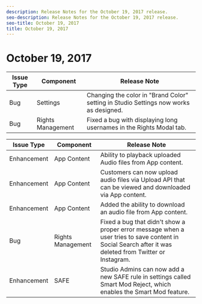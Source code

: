 ```yaml
---
description: Release Notes for the October 19, 2017 release.
seo-description: Release Notes for the October 19, 2017 release.
seo-title: October 19, 2017
title: October 19, 2017
---
```


# October 19, 2017

<table id="table_q22_gdm_pbb"> 
 <title>Production Release</title> 
 <tgroup cols="3"> 
  <colspec colnum="1" colname="col1" /> 
  <colspec colnum="2" colname="col2" /> 
  <colspec colnum="3" colname="col3" /> 
  <thead> 
   <tr> 
    <th class="entry"> <b>Issue Type</b> </th> 
    <th class="entry"> <b>Component</b> </th> 
    <th class="entry"> <b>Release Note</b> </th> 
   </tr> 
  </thead> 
  <tbody> 
   <tr> 
    <td>Bug</td> 
    <td>Settings</td> 
    <td>Changing the color in "Brand Color" setting in Studio Settings now works as designed.</td> 
   </tr> 
   <tr> 
    <td>Bug</td> 
    <td>Rights Management</td> 
    <td>Fixed a bug with displaying long usernames in the Rights Modal tab.</td> 
   </tr> 
  </tbody> 
 </tgroup> 
</table>

<table id="table_dz3_ndm_pbb"> 
 <title>UAT Release</title> 
 <tgroup cols="3"> 
  <colspec colnum="1" colname="col1" /> 
  <colspec colnum="2" colname="col2" /> 
  <colspec colnum="3" colname="col3" /> 
  <thead> 
   <tr> 
    <th class="entry"> <b>Issue Type</b> </th> 
    <th class="entry"> <b>Component</b> </th> 
    <th class="entry"> <b>Release Note</b> </th> 
   </tr> 
  </thead> 
  <tbody> 
   <tr> 
    <td>Enhancement</td> 
    <td>App Content</td> 
    <td>Ability to playback uploaded Audio files from App content.</td> 
   </tr> 
   <tr> 
    <td>Enhancement</td> 
    <td>App Content</td> 
    <td>Customers can now upload audio files via Upload API that can be viewed and downloaded via App content.</td> 
   </tr> 
   <tr> 
    <td>Enhancement</td> 
    <td>App Content</td> 
    <td>Added the ability to download an audio file from App content.</td> 
   </tr> 
   <tr> 
    <td>Bug</td> 
    <td>Rights Management</td> 
    <td>Fixed a bug that didn't show a proper error message when a user tries to save content in Social Search after it was deleted from Twitter or Instagram.</td> 
   </tr> 
   <tr> 
    <td>Enhancement</td> 
    <td>SAFE</td> 
    <td>Studio Admins can now add a new SAFE rule in settings called Smart Mod Reject, which enables the Smart Mod feature.</td> 
   </tr> 
  </tbody> 
 </tgroup> 
</table>

